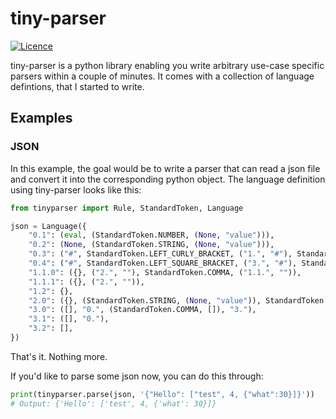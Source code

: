 # tiny-parser
[![Licence](https://img.shields.io/badge/licence-BSD--3-e20000.svg)](https://github.com/DuffsDevice/tiny-parser/blob/master/LICENCE)

tiny-parser is a python library enabling you write arbitrary use-case specific parsers within a couple of minutes.
It comes with a collection of language defintions, that I started to write.

## Examples
### JSON
In this example, the goal would be to write a parser that can read a json file and convert it into the corresponding python object.
The language definition using tiny-parser looks like this:

```python
from tinyparser import Rule, StandardToken, Language

json = Language({
    "0.1": (eval, (StandardToken.NUMBER, (None, "value"))),
    "0.2": (None, (StandardToken.STRING, (None, "value"))),
    "0.3": ("#", StandardToken.LEFT_CURLY_BRACKET, ("1.", "#"), StandardToken.RIGHT_CURLY_BRACKET),
    "0.4": ("#", StandardToken.LEFT_SQUARE_BRACKET, ("3.", "#"), StandardToken.RIGHT_SQUARE_BRACKET),
    "1.1.0": ({}, ("2.", ""), StandardToken.COMMA, ("1.1.", "")),
    "1.1.1": ({}, ("2.", "")),
    "1.2": {},
    "2.0": ({}, (StandardToken.STRING, (None, "value")), StandardToken.COLON, ("0.", (0, "value"))),
    "3.0": ([], "0.", (StandardToken.COMMA, []), "3."),
    "3.1": ([], "0."),
    "3.2": [],
})
```
That's it. Nothing more.

If you'd like to parse some json now, you can do this through:
```python
print(tinyparser.parse(json, '{"Hello": ["test", 4, {"what":30}]}'))
# Output: {'Hello': ['test', 4, {'what': 30}]}
```

